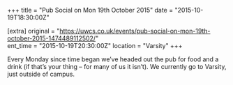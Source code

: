 +++
title = "Pub Social on Mon 19th October 2015"
date = "2015-10-19T18:30:00Z"

[extra]
original = "https://uwcs.co.uk/events/pub-social-on-mon-19th-october-2015-1474489112502/"    
ent_time = "2015-10-19T20:30:00Z"
location = "Varsity"
+++

Every Monday since time began we’ve headed out the pub for food and a drink (if that’s your thing – for many of us it isn’t). We currently go to Varsity, just outside of campus.

